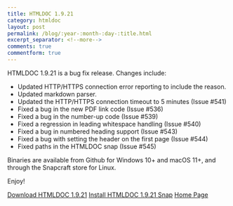 ```yaml
---
title: HTMLDOC 1.9.21
category: htmldoc
layout: post
permalink: /blog/:year-:month-:day-:title.html
excerpt_separator: <!--more-->
comments: true
commentform: true
---
```


HTMLDOC 1.9.21 is a bug fix release.  Changes include:

- Updated HTTP/HTTPS connection error reporting to include the reason.
- Updated markdown parser.
- Updated the HTTP/HTTPS connection timeout to 5 minutes (Issue #541)
- Fixed a bug in the new PDF link code (Issue #536)
- Fixed a bug in the number-up code (Issue #539)
- Fixed a regression in leading whitespace handling (Issue #540)
- Fixed a bug in numbered heading support (Issue #543)
- Fixed a bug with setting the header on the first page (Issue #544)
- Fixed paths in the HTMLDOC snap (Issue #545)

Binaries are available from Github for Windows 10+ and macOS 11+, and through the Snapcraft store for Linux.

Enjoy!

<a class="btn btn-primary" href="https://github.com/michaelrsweet/htmldoc/releases/tag/v1.9.21">Download HTMLDOC 1.9.21</a>
<a class="btn btn-default" href="https://snapcraft.io/htmldoc">Install HTMLDOC 1.9.21 Snap</a>
<a class="btn btn-default" href="/htmldoc/index.html">Home Page</a>
